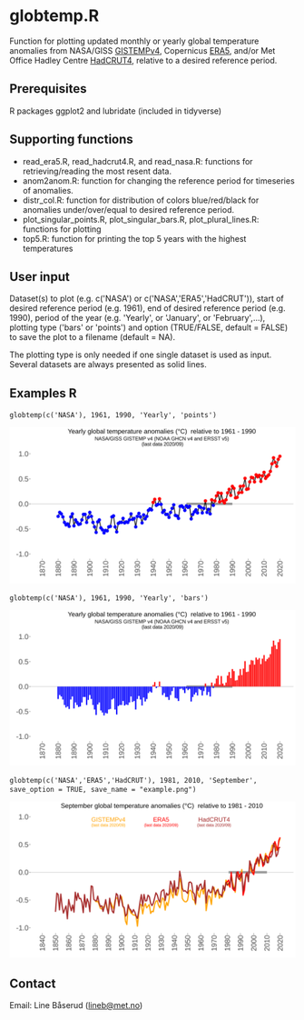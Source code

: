 # globtemp.R
Function for plotting updated monthly or yearly global temperature anomalies from NASA/GISS [GISTEMPv4](https://data.giss.nasa.gov/gistemp), Copernicus [ERA5](https://climate.copernicus.eu/climate-bulletins), and/or Met Office Hadley Centre [HadCRUT4](https://www.metoffice.gov.uk/hadobs/hadcrut4), relative to a desired reference period.

## Prerequisites
R packages ggplot2 and lubridate (included in tidyverse)

## Supporting functions
* read_era5.R, read_hadcrut4.R, and read_nasa.R: functions for retrieving/reading the most resent data.
* anom2anom.R: function for changing the reference period for timeseries of anomalies.
* distr_col.R: function for distribution of colors blue/red/black for anomalies under/over/equal to desired reference period.
* plot_singular_points.R, plot_singular_bars.R, plot_plural_lines.R: functions for plotting
* top5.R: function for printing the top 5 years with the highest temperatures

## User input
Dataset(s) to plot (e.g. c('NASA') or c('NASA','ERA5','HadCRUT')), start of desired reference period (e.g. 1961), end of desired reference period (e.g. 1990), period of the year (e.g. 'Yearly', or 'January', or 'February',...), plotting type ('bars' or 'points') and option (TRUE/FALSE, default = FALSE) to save the plot to a filename (default = NA).

The plotting type is only needed if one single dataset is used as input. Several datasets are always presented as solid lines.

## Examples R
```
globtemp(c('NASA'), 1961, 1990, 'Yearly', 'points')
```
![test](figs/example_yearly_points.png)

```
globtemp(c('NASA'), 1961, 1990, 'Yearly', 'bars')
```
![test](figs/example_yearly_bars.png)

```
globtemp(c('NASA','ERA5','HadCRUT'), 1981, 2010, 'September', save_option = TRUE, save_name = "example.png")
```
![test](figs/example_sept.png)

## Contact

Email: Line Båserud (lineb@met.no)
